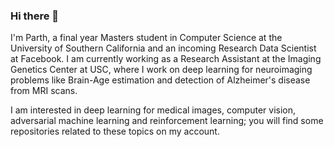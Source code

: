 ### Hi there 👋

I'm Parth, a final year Masters student in Computer Science at the University of Southern California and an incoming Research Data Scientist at Facebook. I am currently working as a Research Assistant at the Imaging Genetics Center at USC, where I work on deep learning for neuroimaging problems like Brain-Age estimation and detection of Alzheimer's disease from MRI scans.

I am interested in deep learning for medical images, computer vision, adversarial machine learning and reinforcement learning; you will find some repositories related to these topics on my account.


<!--
**parthsuresh/parthsuresh** is a ✨ _special_ ✨ repository because its `README.md` (this file) appears on your GitHub profile.

Here are some ideas to get you started:

- 🔭 I’m currently working on ...
- 🌱 I’m currently learning ...
- 👯 I’m looking to collaborate on ...
- 🤔 I’m looking for help with ...
- 💬 Ask me about ...
- 📫 How to reach me: ...
- 😄 Pronouns: ...
- ⚡ Fun fact: ...
-->

